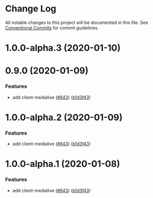 # Change Log

All notable changes to this project will be documented in this file.
See [Conventional Commits](https://conventionalcommits.org) for commit guidelines.

# 1.0.0-alpha.3 (2020-01-10)



# 0.9.0 (2020-01-09)


### Features

* add client-medialive ([#643](https://github.com/aws/aws-sdk-js-v3/issues/643)) ([b1d3f43](https://github.com/aws/aws-sdk-js-v3/commit/b1d3f43))





# 1.0.0-alpha.2 (2020-01-09)


### Features

* add client-medialive ([#643](https://github.com/aws/aws-sdk-js-v3/issues/643)) ([b1d3f43](https://github.com/aws/aws-sdk-js-v3/commit/b1d3f43))





# 1.0.0-alpha.1 (2020-01-08)


### Features

* add client-medialive ([#643](https://github.com/aws/aws-sdk-js-v3/issues/643)) ([b1d3f43](https://github.com/aws/aws-sdk-js-v3/commit/b1d3f43))
